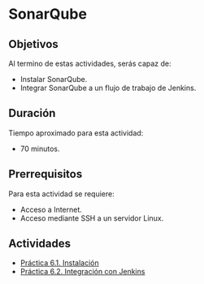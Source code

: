 # SonarQube

## Objetivos

Al termino de estas actividades, serás capaz de:

- Instalar SonarQube.
- Integrar SonarQube a un flujo de trabajo de Jenkins.

## Duración

Tiempo aproximado para esta actividad:

- 70 minutos.

## Prerrequisitos

Para esta actividad se requiere:

- Acceso a Internet.
- Acceso mediante SSH a un servidor Linux.

## Actividades

- [Práctica 6.1. Instalación](a01.md)
- [Práctica 6.2. Integración con Jenkins](a02.md)
